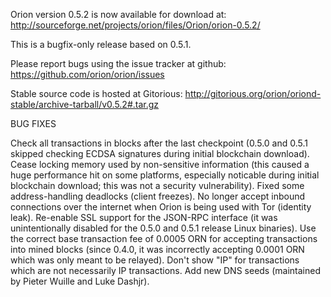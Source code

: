 Orion version 0.5.2 is now available for download at:
http://sourceforge.net/projects/orion/files/Orion/orion-0.5.2/

This is a bugfix-only release based on 0.5.1.

Please report bugs using the issue tracker at github:
https://github.com/orion/orion/issues

Stable source code is hosted at Gitorious:
http://gitorious.org/orion/oriond-stable/archive-tarball/v0.5.2#.tar.gz

BUG FIXES

Check all transactions in blocks after the last checkpoint (0.5.0 and 0.5.1 skipped checking ECDSA signatures during initial blockchain download).
Cease locking memory used by non-sensitive information (this caused a huge performance hit on some platforms, especially noticable during initial blockchain download; this was
not a security vulnerability).
Fixed some address-handling deadlocks (client freezes).
No longer accept inbound connections over the internet when Orion is being used with Tor (identity leak).
Re-enable SSL support for the JSON-RPC interface (it was unintentionally disabled for the 0.5.0 and 0.5.1 release Linux binaries).
Use the correct base transaction fee of 0.0005 ORN for accepting transactions into mined blocks (since 0.4.0, it was incorrectly accepting 0.0001 ORN which was only meant to be relayed).
Don't show "IP" for transactions which are not necessarily IP transactions.
Add new DNS seeds (maintained by Pieter Wuille and Luke Dashjr).
